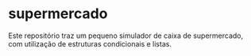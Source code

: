 # supermercado
Este repositório traz um pequeno simulador de caixa de supermercado, com utilização de estruturas condicionais e listas.
